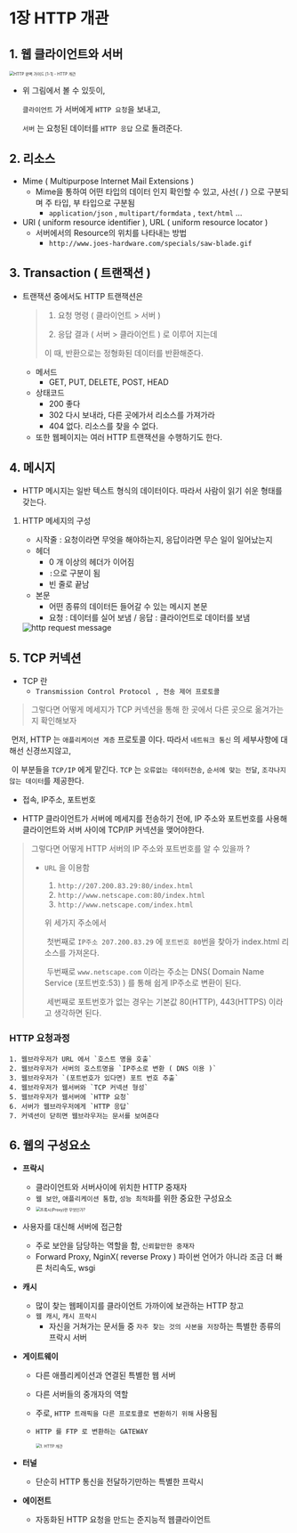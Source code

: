

# 1장 HTTP 개관

## 1. 웹 클라이언트와 서버

<img src="https://yurimkoo.github.io/assets/img/http-1-1/1-1.png" alt="HTTP 완벽 가이드 [1-1] - HTTP 개관" style="zoom:50%;" />

- 위 그림에서 볼 수 있듯이, 

  `클라이언트` 가 서버에게 `HTTP 요청`을 보내고, 

  `서버` 는 요청된 데이터를 `HTTP 응답` 으로 돌려준다.

## 2. 리소스

- Mime ( Multipurpose Internet Mail Extensions )
  - Mime을 통하여 어떤 타입의 데이터 인지 확인할 수 있고, 사선( / ) 으로 구분되며 주 타입, 부 타입으로 구분됨
    - `application/json` , `multipart/formdata` , `text/html` ...
- URI ( uniform resource identifier ), URL ( uniform resource locator )
  - 서버에서의 Resource의 위치를 나타내는 방법
    - `http://www.joes-hardware.com/specials/saw-blade.gif` 



## 3. Transaction ( 트랜잭션 )

- 트랜잭션 중에서도 HTTP 트랜잭션은

  >1. 요청 명령 ( 클라이언트 > 서버 )
  >
  >2. 응답 결과 ( 서버 > 클라이언트 ) 로 이루어 지는데
  >
  >   이 때, 반환으로는 정형화된 데이터를 반환해준다.

  - 메서드
    - GET, PUT, DELETE, POST, HEAD 
  - 상태코드
    - 200 좋다
    - 302 다시 보내라, 다른 곳에가서 리소스를 가져가라
    - 404 없다. 리소스를 찾을 수 없다.
  - 또한 웹페이지는 여러 HTTP 트랜잭션을 수행하기도 한다.



## 4. 메시지

- HTTP 메시지는 일반 텍스트 형식의 데이터이다. 따라서 사람이 읽기 쉬운 형태를 갖는다.

  

1. HTTP 메세지의 구성

   - 시작줄 :  요청이라면 무엇을 해야하는지, 응답이라면 무슨 일이 일어났는지
   - 헤더
     - 0 개 이상의 헤더가 이어짐
     - ` : `으로 구분이 됨
     - 빈 줄로 끝남
   - 본문
     - 어떤 종류의 데이터든 들어갈 수 있는 메시지 본문
     - 요청 : 데이터를 실어 보냄 / 응답 : 클라이언트로 데이터를 보냄 

   <img src="https://t1.daumcdn.net/cfile/tistory/21282E3B554A0A1B2C" alt="http request message"  />



## 5. TCP 커넥션

- TCP 란 
  - `Transmission Control Protocol , 전송 제어 프로토콜` 



>  	그렇다면 어떻게 메세지가 TCP 커넥션을 통해 한 곳에서 다른 곳으로 옮겨가는지 확인해보자

​	먼저, HTTP 는 `애플리케이션 계층` 프로토콜 이다. 따라서 `네트워크 통신` 의 세부사항에 대해선 신경쓰지않고, 

​	이 부분들을 `TCP/IP` 에게 맡긴다. `TCP` 는 `오류없는 데이터전송`, `순서에 맞는 전달`, `조각나지 않는 데이터`를 제공한다.



-  접속, IP주소, 포트번호

  - HTTP 클라이언트가 서버에 메세지를 전송하기 전에, IP 주소와 포트번호를 사용해 클라이언트와 서버 사이에 TCP/IP 커넥션을 맺어야한다. 

  > 그렇다면 어떻게 HTTP 서버의 IP 주소와 포트번호를 알 수 있을까 ? 
  >
  > - `URL` 을 이용함
  >
  >   1. `http://207.200.83.29:80/index.html`
  >   2. `http://www.netscape.com:80/index.html`
  >   3. `http://www.netscape.com/index.html` 
  >
  >   위 세가지 주소에서 
  >
  >   ​	첫번째로 `IP주소 207.200.83.29` 에 `포트번호 80`번을 찾아가 index.html 리소스를 가져온다. 
  >
  >   ​	두번째로 `www.netscape.com` 이라는 주소는 DNS( Domain Name Service (포트번호:53) ) 를 통해 쉽게 IP주소로 변환이 된다.
  >
  >   ​	세번째로 포트번호가 없는 경우는 기본값 80(HTTP), 443(HTTPS) 이라고 생각하면 된다.



### HTTP 요청과정

	1. 웹브라우저가 URL 에서 `호스트 명을 호출` 
	2. 웹브라우저가 서버의 호스트명을 `IP주소로 변환 ( DNS 이용 )`
	3. 웹브라우저가 `(포트번호가 있다면) 포트 번호 추출` 
	4. 웹브라우저가 웹서버와 `TCP 커넥션 형성`
	5. 웹브라우저가 웹서버에 `HTTP 요청`
	6. 서버가 웹브라우저에게 `HTTP 응답`
	7. 커넥션이 닫히면 웹브라우저는 문서를 보여준다



## 6. 웹의 구성요소 

- **프락시**

  - 클라이언트와 서버사이에 위치한 HTTP 중재자
  - `웹 보안`, `애플리케이션 통합`, `성능 최적화`를 위한 중요한 구성요소
  - <img src="https://img1.daumcdn.net/thumb/R720x0.q80/?scode=mtistory2&fname=http%3A%2F%2Fcfile23.uf.tistory.com%2Fimage%2F996F8D455A5049630B9408" alt="프록시(Proxy)란 무엇인가?" style="zoom: 50%;" />
- 사용자를 대신해 서버에 접근함 
  - 주로 보안을 담당하는 역할을 함, `신뢰할만한 중재자`
  - Forward Proxy, NginX( reverse Proxy ) 파이썬 언어가 아니라 조금 더 빠른 처리속도, wsgi

  

- **캐시**
  
  - 많이 찾는 웹페이지를 클라이언트 가까이에 보관하는 HTTP 창고
  - `웹 캐시`, `캐시 프락시` 
    - 자신을 거쳐가는 문서들 중 `자주 찾는 것의 사본을 저장`하는 특별한 종류의 프락시 서버



- **게이트웨이**

  - 다른 애플리케이션과 연결된 특별한 웹 서버

  - 다른 서버들의 중개자의 역할

  - 주로, `HTTP 트래픽을 다른 프로토콜로 변환하기 위해` 사용됨

  - `HTTP 를 FTP 로 변환하는 GATEWAY`

    <img src="https://blog.kakaocdn.net/dn/qFLyD/btq3UkPNAGZ/D6Fen5xwHhMM5KbslETdrk/img.png" alt="1. HTTP 개관" style="zoom:50%;" />



- **터널**
  - 단순히 HTTP 통신을 전달하기만하는 특별한 프락시
- **에이전트**
  - 자동화된 HTTP 요청을 만드는 준지능적 웹클라이언트